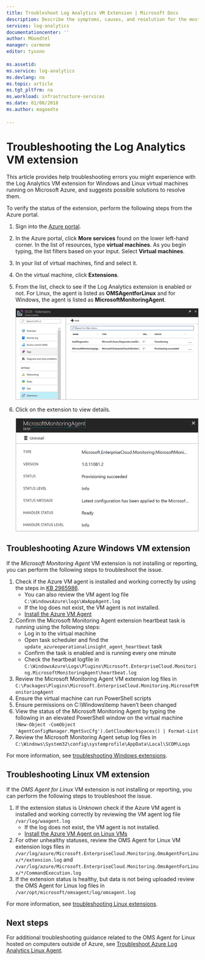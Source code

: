 ```yaml
---
title: Troubleshoot Log Analytics VM Extension | Microsoft Docs
description: Describe the symptoms, causes, and resolution for the most common issues with the Log Analytics VM extension for Windows and Linux Azure VMs.
services: log-analytics
documentationcenter: ''
author: MGoedtel
manager: carmonm
editor: tysonn

ms.assetid: 
ms.service: log-analytics
ms.devlang: na
ms.topic: article
ms.tgt_pltfrm: na
ms.workload: infrastructure-services
ms.date: 01/08/2018
ms.author: magoedte

---
```


# Troubleshooting the Log Analytics VM extension
This article provides help troubleshooting errors you might experience with the Log Analytics VM extension for Windows and Linux virtual machines running on Microsoft Azure, and suggests possible solutions to resolve them.

To verify the status of the extension, perform the following steps from the Azure portal.

1. Sign into the [Azure portal](http://portal.azure.com).
2. In the Azure portal, click **More services** found on the lower left-hand corner. In the list of resources, type **virtual machines**. As you begin typing, the list filters based on your input. Select **Virtual machines**.
3. In your list of virtual machines, find and select it.
3. On the virtual machine, click **Extensions**.
4. From the list, check to see if the Log Analytics extension is enabled or not.  For Linux, the agent is listed as **OMSAgentforLinux** and for Windows, the agent is listed as **MicrosoftMonitoringAgent**.

   ![VM Extension View](./media/log-analytics-azure-vmext-troubleshoot/log-analytics-vmview-extensions.png)

4. Click on the extension to view details. 

   ![VM Extension Details](./media/log-analytics-azure-vmext-troubleshoot/log-analytics-vmview-extensiondetails.png)

## Troubleshooting Azure Windows VM extension

If the *Microsoft Monitoring Agent* VM extension is not installing or reporting, you can perform the following steps to troubleshoot the issue.

1. Check if the Azure VM agent is installed and working correctly by using the steps in [KB 2965986](https://support.microsoft.com/kb/2965986#mt1).
   * You can also review the VM agent log file `C:\WindowsAzure\logs\WaAppAgent.log`
   * If the log does not exist, the VM agent is not installed.
   * [Install the Azure VM Agent](log-analytics-quick-collect-azurevm.md#enable-the-log-analytics-vm-extension)
2. Confirm the Microsoft Monitoring Agent extension heartbeat task is running using the following steps:
   * Log in to the virtual machine
   * Open task scheduler and find the `update_azureoperationalinsight_agent_heartbeat` task
   * Confirm the task is enabled and is running every one minute
   * Check the heartbeat logfile in `C:\WindowsAzure\Logs\Plugins\Microsoft.EnterpriseCloud.Monitoring.MicrosoftMonitoringAgent\heartbeat.log`
3. Review the Microsoft Monitoring Agent VM extension log files in `C:\Packages\Plugins\Microsoft.EnterpriseCloud.Monitoring.MicrosoftMonitoringAgent`
4. Ensure the virtual machine can run PowerShell scripts
5. Ensure permissions on C:\Windows\temp haven’t been changed
6. View the status of the Microsoft Monitoring Agent by typing the following in an elevated PowerShell window on the virtual machine `  (New-Object -ComObject 'AgentConfigManager.MgmtSvcCfg').GetCloudWorkspaces() | Format-List`
7. Review the Microsoft Monitoring Agent setup log files in `C:\Windows\System32\config\systemprofile\AppData\Local\SCOM\Logs`

For more information, see [troubleshooting Windows extensions](../virtual-machines/windows/extensions-oms.md).

## Troubleshooting Linux VM extension
If the *OMS Agent for Linux* VM extension is not installing or reporting, you can perform the following steps to troubleshoot the issue.

1. If the extension status is *Unknown* check if the Azure VM agent is installed and working correctly by reviewing the VM agent log file `/var/log/waagent.log`
   * If the log does not exist, the VM agent is not installed.
   * [Install the Azure VM Agent on Linux VMs](log-analytics-quick-collect-azurevm.md#enable-the-log-analytics-vm-extension)
2. For other unhealthy statuses, review the OMS Agent for Linux VM extension logs files in `/var/log/azure/Microsoft.EnterpriseCloud.Monitoring.OmsAgentForLinux/*/extension.log` and `/var/log/azure/Microsoft.EnterpriseCloud.Monitoring.OmsAgentForLinux/*/CommandExecution.log`
3. If the extension status is healthy, but data is not being uploaded review the OMS Agent for Linux log files in `/var/opt/microsoft/omsagent/log/omsagent.log`

For more information, see [troubleshooting Linux extensions](../virtual-machines/linux/extensions-oms.md).

## Next steps

For additional troubleshooting guidance related to the OMS Agent for Linux hosted on computers outside of Azure, see [Troubleshoot Azure Log Analytics Linux Agent](log-analytics-agent-linux-support.md).  

